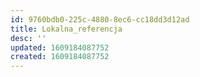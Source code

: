 ```yaml
---
id: 9760bdb0-225c-4880-8ec6-cc18dd3d12ad
title: Lokalna_referencja
desc: ''
updated: 1609184087752
created: 1609184087752
---
```


